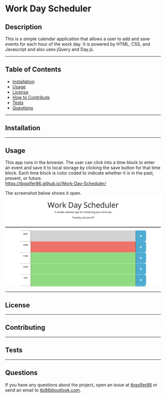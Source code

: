# Work Day Scheduler
  
  ## Description
  This is a simple calendar application that allows a user to add and save events for each hour of the work day. It is powered by HTML, CSS, and Javascript and also uses jQuery and Day.js.

---

  ## Table of Contents  

  - [Installation](#installation)
  - [Usage](#usage)
  - [License](#license)
  - [How to Contribute](#contribute)
  - [Tests](#tests)
  - [Questions](#questions)

---

  ## Installation
  

---

  ## Usage
  This app runs in the browser. The user can click into a time block to enter an event and save it to local storage by clicking the save button for that time block. Each time block is color coded to indicate whether it is in the past, present, or future.<br>
  https://tbgolfer86.github.io/Work-Day-Scheduler/

  The screenshot below shows it open.
  ![alt text](./assets/images/Screenshot%202023-01-03%20at%2010.00.35%20AM.png)

---

  ## License
  
  
---

  ## Contributing
  

---

  ## Tests 
  

---

  ## Questions
  If you have any questions about the project, open an issue at [tbgolfer86](https://www.github.com/tbgolfer86) or send an email to tbj86@outlook.com.

